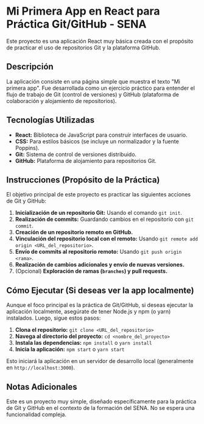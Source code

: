 # Mi Primera App en React para Práctica Git/GitHub - SENA

Este proyecto es una aplicación React muy básica creada con el propósito de practicar el uso de repositorios Git y la plataforma GitHub.

## Descripción

La aplicación consiste en una página simple que muestra el texto "Mi primera app". Fue desarrollada como un ejercicio práctico para entender el flujo de trabajo de Git (control de versiones) y GitHub (plataforma de colaboración y alojamiento de repositorios).

## Tecnologías Utilizadas

* **React:** Biblioteca de JavaScript para construir interfaces de usuario.
* **CSS:** Para estilos básicos (se incluye un normalizador y la fuente Poppins).
* **Git:** Sistema de control de versiones distribuido.
* **GitHub:** Plataforma de alojamiento para repositorios Git.

## Instrucciones (Propósito de la Práctica)

El objetivo principal de este proyecto es practicar las siguientes acciones de Git y GitHub:

1.  **Inicialización de un repositorio Git:** Usando el comando `git init`.
2.  **Realización de commits:** Guardando cambios en el repositorio con `git commit`.
3.  **Creación de un repositorio remoto en GitHub.**
4.  **Vinculación del repositorio local con el remoto:** Usando `git remote add origin <URL_del_repositorio>`.
5.  **Envío de commits al repositorio remoto:** Usando `git push origin <rama>`.
6.  **Realización de cambios adicionales y envío de nuevas versiones.**
7.  (Opcional) **Exploración de ramas (`branches`) y pull requests.**

## Cómo Ejecutar (Si deseas ver la app localmente)

Aunque el foco principal es la práctica de Git/GitHub, si deseas ejecutar la aplicación localmente, asegúrate de tener Node.js y npm (o yarn) instalados. Luego, sigue estos pasos:

1.  **Clona el repositorio:** `git clone <URL_del_repositorio>`
2.  **Navega al directorio del proyecto:** `cd <nombre_del_proyecto>`
3.  **Instala las dependencias:** `npm install` o `yarn install`
4.  **Inicia la aplicación:** `npm start` o `yarn start`

Esto iniciará la aplicación en un servidor de desarrollo local (generalmente en `http://localhost:3000`).

## Notas Adicionales

Este es un proyecto muy simple, diseñado específicamente para la práctica de Git y GitHub en el contexto de la formación del SENA. No se espera una funcionalidad compleja.